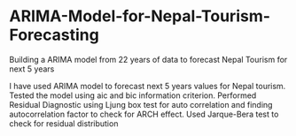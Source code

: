 # ARIMA-Model-for-Nepal-Tourism-Forecasting
Building a ARIMA model from 22 years of data to forecast Nepal Tourism for next 5 years 

I have used ARIMA model to forecast next 5 years values for Nepal tourism.
Tested the model using aic and bic information criterion.
Performed Residual Diagnostic using Ljung box test for auto correlation and finding autocorrelation factor to check for ARCH effect.
Used Jarque-Bera test to check for residual distribution
